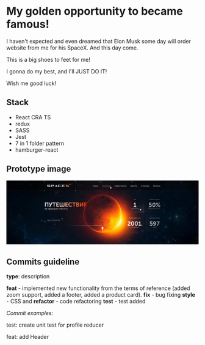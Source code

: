# My golden opportunity to became famous!
I haven't expected and even dreamed that Elon Musk some day will order website from me for his SpaceX. And this day come.

This is a big shoes to feet for me!

I gonna do my best, and I'll JUST DO IT!

Wish me good luck!

## Stack

- React CRA TS
- redux
- SASS
- Jest
- 7 in 1 folder pattern
- hamburger-react

## Prototype image

![app example](src/assets/img/app_prototype.jpg)

## Commits guideline

**type**: description

**feat** - implemented new functionality from the terms of reference (added zoom support, added a footer, added a product card).
**fix** - bug fixing
**style** - CSS and
**refactor** - code refactoring
**test** - test added

*Commit examples:*

test: create unit test for profile reducer

feat: add Header
